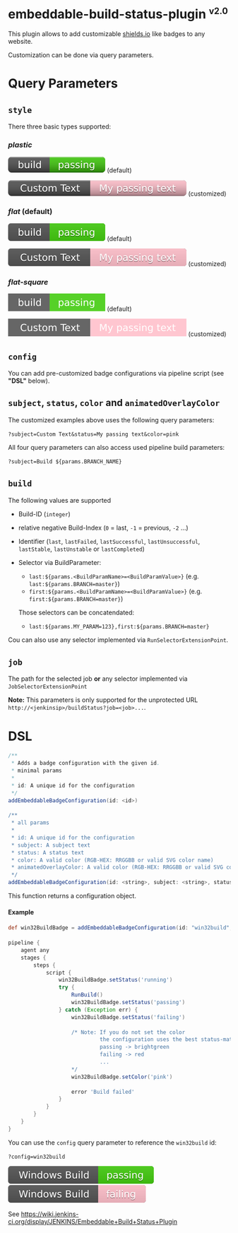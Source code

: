 embeddable-build-status-plugin <sup><small>v2.0</small></sup>
==============================

This plugin allows to add customizable [shields.io](https://shields.io) like badges to any website.

Customization can be done via query parameters.

# Query Parameters
## `style`
There three basic types supported:
### *plastic*
![Badge](src/doc/plastic_unconfigured.svg "Badge") (default)

![Customized Badge](src/doc/plastic_configured.svg "Customized Badge") (customized)

### *flat* (default)
![Badge](src/doc/flat_unconfigured.svg "Badge") (default)

![Customized Badge](src/doc/flat_configured.svg "Customized Badge") (customized)

### *flat-square*
![Badge](src/doc/flat-square_unconfigured.svg "Badge") (default)

![Customized Badge](src/doc/flat-square_configured.svg "Customized Badge") (customized)

## `config`
You can add pre-customized badge configurations via pipeline script (see **"DSL"** below).

## `subject`, `status`, `color` and `animatedOverlayColor`
The customized examples above uses the following query parameters:

`?subject=Custom Text&status=My passing text&color=pink`

All four query parameters can also access used pipeline build parameters:

`?subject=Build ${params.BRANCH_NAME}`

## `build`
The following values are supported

- Build-ID (`integer`)
- relative negative Build-Index (`0` = last, `-1` = previous, `-2` ...)
- Identifier (`last`, `lastFailed`, `lastSuccessful`, `lastUnsuccessful`, `lastStable`, `lastUnstable` or `lastCompleted`)
- Selector via BuildParameter: 
  - `last:${params.<BuildParamName>=<BuildParamValue>}` (e.g. `last:${params.BRANCH=master}`)
  - `first:${params.<BuildParamName>=<BuildParamValue>}` (e.g. `first:${params.BRANCH=master}`)
  
  Those selectors can be concatendated:
  - `last:${params.MY_PARAM=123},first:${params.BRANCH=master}`


Cou can also use any selector implemented via `RunSelectorExtensionPoint`.

## `job`
The path for the selected job **or**
any selector implemented via `JobSelectorExtensionPoint`

**Note:** This parameters is only supported for the unprotected URL `http://<jenkinsip>/buildStatus?job=<job>...`.

# DSL 

```groovy
/**
 * Adds a badge configuration with the given id.
 * minimal params
 * 
 * id: A unique id for the configuration
 */
addEmbeddableBadgeConfiguration(id: <id>)

/**
 * all params
 * 
 * id: A unique id for the configuration
 * subject: A subject text
 * status: A status text
 * color: A valid color (RGB-HEX: RRGGBB or valid SVG color name)
 * animatedOverlayColor: A valid color (RGB-HEX: RRGGBB or valid SVG color name)
 */
addEmbeddableBadgeConfiguration(id: <string>, subject: <string>, status: <string>, color: <string>, animatedOverlayColor: <string>)
```

This function returns a configuration object.

#### Example
```groovy
def win32BuildBadge = addEmbeddableBadgeConfiguration(id: "win32build", subject: "Windows Build")

pipeline {
    agent any
    stages {
        steps {
            script {
                win32BuildBadge.setStatus('running')
                try {
                    RunBuild()
                    win32BuildBadge.setStatus('passing')
                } catch (Exception err) {
                    win32BuildBadge.setStatus('failing')

                    /* Note: If you do not set the color
                             the configuration uses the best status-matching color.
                             passing -> brightgreen
                             failing -> red 
                             ...
                    */
                    win32BuildBadge.setColor('pink')

                    error 'Build failed'
                }
            }
        }
    }
}
```

You can use the `config` query parameter to reference the `win32build` id:

`?config=win32build`

![Passing](src/doc/config_example_1.svg "Passing")
![Failing](src/doc/config_example_2.svg "Failing")


See https://wiki.jenkins-ci.org/display/JENKINS/Embeddable+Build+Status+Plugin

